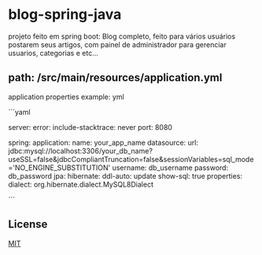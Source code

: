 # blog-spring-java
projeto feito em spring boot: Blog completo, feito para vários usuários postarem seus artigos, com painel de administrador para gerenciar usuarios, categorias e etc...

## path: /src/main/resources/application.yml

application properties example: yml

´´´yaml

server:
  error:
    include-stacktrace: never
  port: 8080


spring:
  application:
    name: your_app_name
  datasource:
    url: jdbc:mysql://localhost:3306/your_db_name?useSSL=false&jdbcCompliantTruncation=false&sessionVariables=sql_mode='NO_ENGINE_SUBSTITUTION'
    username: db_username
    password: db_password
  jpa:
    hibernate:
      ddl-auto: update
    show-sql: true
    properties:
      dialect: org.hibernate.dialect.MySQL8Dialect

´´´

## License
[MIT](https://choosealicense.com/licenses/mit/)
